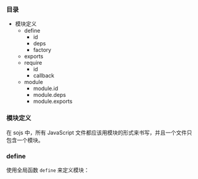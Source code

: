### 目录

* 模块定义
    * define
        * id
        * deps
        * factory
    * exports
    * require
        * id
        * callback
    * module
        * module.id
        * module.deps
        * module.exports

### 模块定义

在 sojs 中，所有 JavaScript 文件都应该用模块的形式来书写，并且一个文件只包含一个模块。

### define 

使用全局函数 `define` 来定义模块：
  
